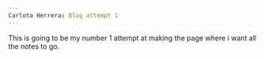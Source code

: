 ```yaml
---
Carlota Herrera: Blog attempt 1
---
```

This is going to be my number 1 attempt at making the page where i want all the notes to go. 
